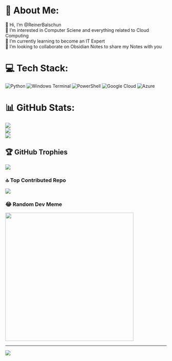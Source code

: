 # 💫 About Me:
👋 Hi, I’m @ReinerBalschun<br>👀 I’m interested in Computer Sciene and everything related to Cloud Computing<br>🌱 I’m currently learning to become an IT Expert<br>💞️ I’m looking to collaborate on Obsidian Notes to share my Notes with you


# 💻 Tech Stack:
![Python](https://img.shields.io/badge/python-3670A0?style=flat&logo=python&logoColor=ffdd54) ![Windows Terminal](https://img.shields.io/badge/Windows%20Terminal-%234D4D4D.svg?style=flat&logo=windows-terminal&logoColor=white) ![PowerShell](https://img.shields.io/badge/PowerShell-%235391FE.svg?style=flat&logo=powershell&logoColor=white) ![Google Cloud](https://img.shields.io/badge/GoogleCloud-%234285F4.svg?style=flat&logo=google-cloud&logoColor=white) ![Azure](https://img.shields.io/badge/azure-%230072C6.svg?style=flat&logo=microsoftazure&logoColor=white)
# 📊 GitHub Stats:
![](https://github-readme-stats.vercel.app/api?username=ReinerBalschun&theme=radical&hide_border=false&include_all_commits=true&count_private=false)<br/>
![](https://github-readme-streak-stats.herokuapp.com/?user=ReinerBalschun&theme=radical&hide_border=false)<br/>
![](https://github-readme-stats.vercel.app/api/top-langs/?username=ReinerBalschun&theme=radical&hide_border=false&include_all_commits=true&count_private=false&layout=compact)

## 🏆 GitHub Trophies
![](https://github-profile-trophy.vercel.app/?username=ReinerBalschun&theme=radical&no-frame=false&no-bg=false&margin-w=4)

### 🔝 Top Contributed Repo
![](https://github-contributor-stats.vercel.app/api?username=ReinerBalschun&limit=5&theme=radical&combine_all_yearly_contributions=true)

### 😂 Random Dev Meme
<img src='https://memer-new.vercel.app/' style="height: 400px;"/>

---
[![](https://visitcount.itsvg.in/api?id=ReinerBalschun&icon=2&color=12)](https://visitcount.itsvg.in)

<!-- Proudly created with GPRM ( https://gprm.itsvg.in ) -->
<!---
ReinerBalschun/ReinerBalschun is a ✨ special ✨ repository because its `README.md` (this file) appears on your GitHub profile.
You can click the Preview link to take a look at your changes.
--->
